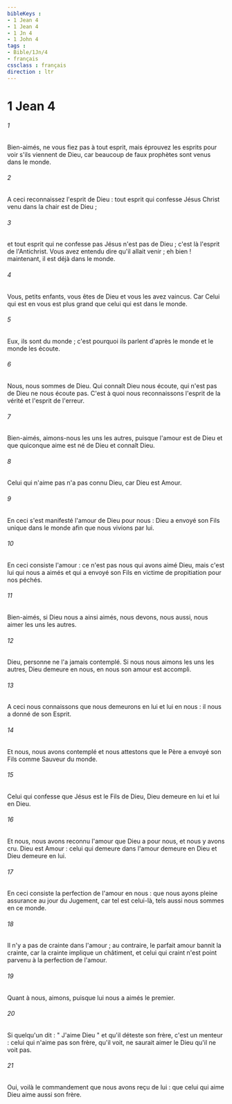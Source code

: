 ```yaml
---
bibleKeys : 
- 1 Jean 4
- 1 Jean 4
- 1 Jn 4
- 1 John 4
tags : 
- Bible/1Jn/4
- français
cssclass : français
direction : ltr
---
```


# 1 Jean 4

###### 1
Bien-aimés, ne vous fiez pas à tout esprit, mais éprouvez les esprits pour voir s'ils viennent de Dieu, car beaucoup de faux prophètes sont venus dans le monde. 
###### 2
A ceci reconnaissez l'esprit de Dieu : tout esprit qui confesse Jésus Christ venu dans la chair est de Dieu ; 
###### 3
et tout esprit qui ne confesse pas Jésus n'est pas de Dieu ; c'est là l'esprit de l'Antichrist. Vous avez entendu dire qu'il allait venir ; eh bien ! maintenant, il est déjà dans le monde. 
###### 4
Vous, petits enfants, vous êtes de Dieu et vous les avez vaincus. Car Celui qui est en vous est plus grand que celui qui est dans le monde. 
###### 5
Eux, ils sont du monde ; c'est pourquoi ils parlent d'après le monde et le monde les écoute. 
###### 6
Nous, nous sommes de Dieu. Qui connaît Dieu nous écoute, qui n'est pas de Dieu ne nous écoute pas. C'est à quoi nous reconnaissons l'esprit de la vérité et l'esprit de l'erreur. 
###### 7
Bien-aimés, aimons-nous les uns les autres, puisque l'amour est de Dieu et que quiconque aime est né de Dieu et connaît Dieu. 
###### 8
Celui qui n'aime pas n'a pas connu Dieu, car Dieu est Amour. 
###### 9
En ceci s'est manifesté l'amour de Dieu pour nous : Dieu a envoyé son Fils unique dans le monde afin que nous vivions par lui. 
###### 10
En ceci consiste l'amour : ce n'est pas nous qui avons aimé Dieu, mais c'est lui qui nous a aimés et qui a envoyé son Fils en victime de propitiation pour nos péchés. 
###### 11
Bien-aimés, si Dieu nous a ainsi aimés, nous devons, nous aussi, nous aimer les uns les autres. 
###### 12
Dieu, personne ne l'a jamais contemplé. Si nous nous aimons les uns les autres, Dieu demeure en nous, en nous son amour est accompli. 
###### 13
A ceci nous connaissons que nous demeurons en lui et lui en nous : il nous a donné de son Esprit. 
###### 14
Et nous, nous avons contemplé et nous attestons que le Père a envoyé son Fils comme Sauveur du monde. 
###### 15
Celui qui confesse que Jésus est le Fils de Dieu, Dieu demeure en lui et lui en Dieu. 
###### 16
Et nous, nous avons reconnu l'amour que Dieu a pour nous, et nous y avons cru. Dieu est Amour : celui qui demeure dans l'amour demeure en Dieu et Dieu demeure en lui. 
###### 17
En ceci consiste la perfection de l'amour en nous : que nous ayons pleine assurance au jour du Jugement, car tel est celui-là, tels aussi nous sommes en ce monde. 
###### 18
Il n'y a pas de crainte dans l'amour ; au contraire, le parfait amour bannit la crainte, car la crainte implique un châtiment, et celui qui craint n'est point parvenu à la perfection de l'amour. 
###### 19
Quant à nous, aimons, puisque lui nous a aimés le premier. 
###### 20
Si quelqu'un dit : " J'aime Dieu " et qu'il déteste son frère, c'est un menteur : celui qui n'aime pas son frère, qu'il voit, ne saurait aimer le Dieu qu'il ne voit pas. 
###### 21
Oui, voilà le commandement que nous avons reçu de lui : que celui qui aime Dieu aime aussi son frère. 
